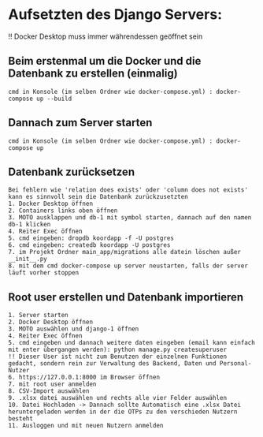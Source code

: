 # Aufsetzten des Django Servers:

!! Docker Desktop muss immer währendessen geöffnet sein

## Beim erstenmal um die Docker und die Datenbank zu erstellen (einmalig)
    cmd in Konsole (im selben Ordner wie docker-compose.yml) : docker-compose up --build

## Dannach zum Server starten
    cmd in Konsole (im selben Ordner wie docker-compose.yml) : docker-compose up

## Datenbank zurücksetzen
    Bei fehlern wie 'relation does exists' oder 'column does not exists' kann es sinnvoll sein die Datenbank zurückzusetzten
    1. Docker Desktop öffnen
    2. Containers links oben öffnen
    3. MOTO ausklappen und db-1 mit symbol starten, dannach auf den namen db-1 klicken
    4. Reiter Exec öffnen
    5. cmd eingeben: dropdb koordapp -f -U postgres
    6. cmd eingeben: createdb koordapp -U postgres
    7. im Projekt Ordner main_app/migrations alle datein löschen außer __init__.py
    8. mit dem cmd docker-compose up server neustarten, falls der server läuft vorher stoppen   

## Root user erstellen und Datenbank importieren
    1. Server starten
    2. Docker Desktop öffnen
    3. MOTO auswählen und django-1 öffnen
    4. Reiter Exec öffnen
    5. cmd eingeben und dannach weitere daten eingeben (email kann einfach mit enter übergangen werden): python manage.py createsuperuser
    !! Dieser User ist nicht zum Benutzen der einzelnen Funktionen gedacht, sondern rein zur Verwaltung des Backend, Daten und Personal-Nutzer
    6. https://127.0.0.1:8000 im Browser öffnen
    7. mit root user anmelden
    8. CSV-Import auswählen
    9. .xlsx datei auswählen und rechts alle vier Felder auswählen
    10. Datei Hochladen -> Dannach sollte Automatisch eine .xlsx Datei heruntergeladen werden in der die OTPs zu den verschieden Nutzern besteht
    11. Ausloggen und mit neuen Nutzern anmelden 